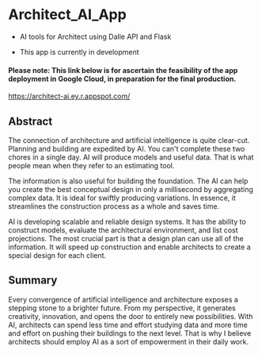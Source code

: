 # Architect_AI_App
- AI tools for Architect using Dalle API and Flask
* This app is currently in development

#### Please note: This link below is for ascertain the feasibility of the app deployment in Google Cloud, in preparation for the final production.
https://architect-ai.ey.r.appspot.com/

## Abstract
The connection of architecture and artificial intelligence is quite clear-cut. 
Planning and building are expedited by AI. You can't complete these two chores in a single day. 
AI will produce models and useful data. That is what people mean when they refer to an estimating tool.

The information is also useful for building the foundation. 
The AI can help you create the best conceptual design in only a millisecond by aggregating complex data. 
It is ideal for swiftly producing variations. In essence, 
it streamlines the construction process as a whole and saves time.

AI is developing scalable and reliable design systems. It has the ability to construct models, evaluate the architectural environment, and list cost projections. 
The most crucial part is that a design plan can use all of the information. 
It will speed up construction and enable architects to create a special design for each client.

## Summary
Every convergence of artificial intelligence and architecture exposes a stepping stone to a brighter future. 
From my perspective, it generates creativity, innovation, and opens the door to entirely new possibilities. 
With AI, architects can spend less time and effort studying data and more time and effort on pushing their buildings to the next level. 
That is why I believe architects should employ AI as a sort of empowerment in their daily work.
